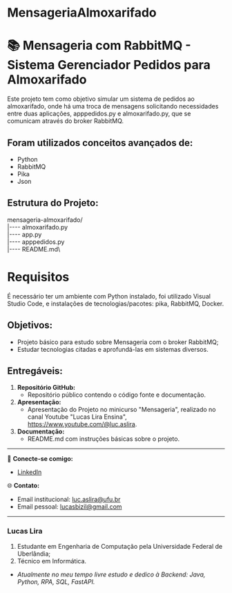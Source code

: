 # MensageriaAlmoxarifado

# 📚 Mensageria com RabbitMQ - Sistema Gerenciador Pedidos para Almoxarifado
Este projeto tem como objetivo simular um sistema de pedidos ao almoxarifado, onde há uma troca de mensagens solicitando necessidades entre duas aplicações, apppedidos.py e almoxarifado.py, que se comunicam através do broker RabbitMQ. 


## Foram utilizados conceitos avançados de:
- Python
- RabbitMQ
- Pika
- Json

## Estrutura do Projeto:

mensageria-almoxarifado/\
|---- almoxarifado.py\
|---- app.py\
|---- apppedidos.py\
|---- README.md\



# Requisitos

É necessário ter um ambiente com Python instalado, foi utilizado Visual Studio Code, e instalações de tecnologias/pacotes: pika, RabbitMQ, Docker.

## Objetivos:
- Projeto básico para estudo sobre Mensageria com o broker RabbitMQ;
- Estudar tecnologias citadas e aprofundá-las em sistemas diversos.

  
## Entregáveis:
   1. **Repositório GitHub:**
      - Repositório público contendo o código fonte e documentação.
   2. **Apresentação:**
      - Apresentação do Projeto no minicurso "Mensageria", realizado no canal Youtube "Lucas Lira Ensina", https://www.youtube.com/@luc.aslira.
   3. **Documentação:**
      - README.md com instruções básicas sobre o projeto.



---



🔗 **Conecte-se comigo:**
- [LinkedIn](https://www.linkedin.com/in/luc-aslira/)
  
🌐 **Contato:**
- Email institucional: luc.aslira@ufu.br
- Email pessoal: lucasbizil@gmail.com

---

### Lucas Lira
1. Estudante em Engenharia de Computação pela Universidade Federal de Uberlândia; 
2. Técnico em Informática.
   
- *Atualmente no meu tempo livre estudo e dedico à Backend: Java, Python, RPA, SQL, FastAPI.*

